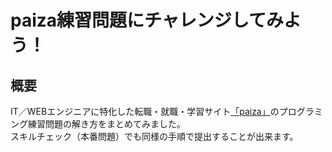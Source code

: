 # paiza練習問題にチャレンジしてみよう！

## 概要  
IT／WEBエンジニアに特化した転職・就職・学習サイト<a href="https://paiza.jp/" target="_blank">「paiza」</a>のプログラミング練習問題の解き方をまとめてみました。  
スキルチェック（本番問題）でも同様の手順で提出することが出来ます。
